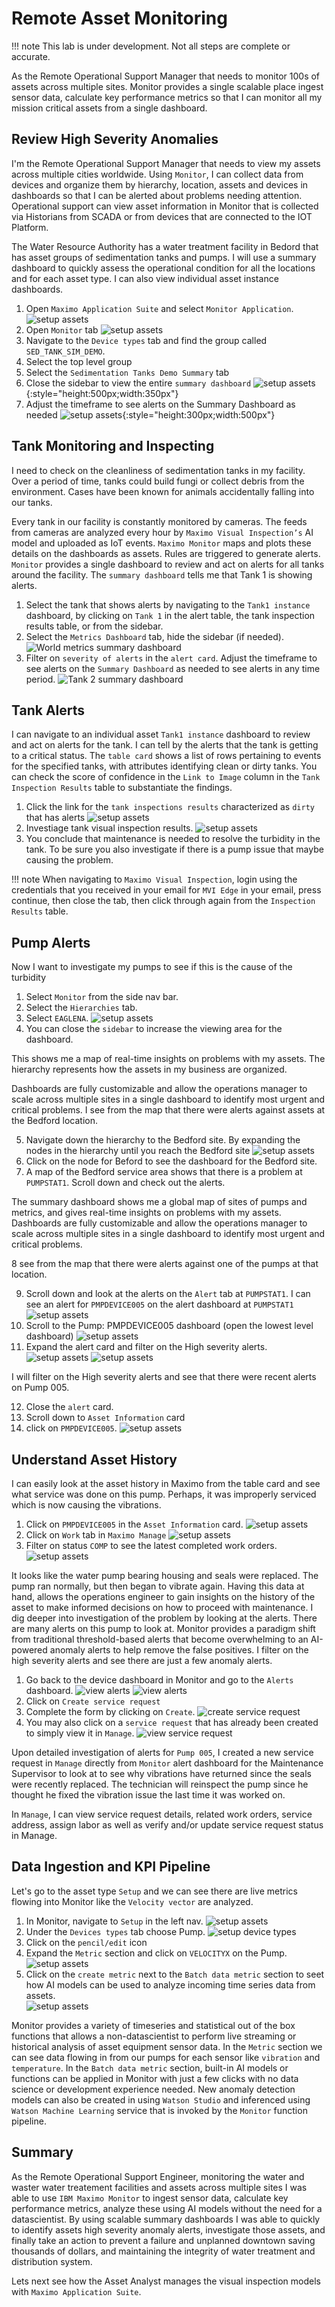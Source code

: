# Remote Asset Monitoring

!!! note
    This lab is under development.  Not all steps are complete or accurate.

As the Remote Operational Support Manager that needs to monitor 100s of assets across multiple sites.  Monitor provides a single scalable place ingest sensor data, calculate key performance metrics so that I can monitor all my mission critical assets from a single dashboard.

## Review High Severity Anomalies

I'm the Remote Operational Support Manager that needs to view my assets across multiple cities worldwide.  Using `Monitor`, I can collect data from devices and organize them by hierarchy, location, assets and devices in dashboards so that I can be alerted about problems needing attention.  Operational support can view asset information in Monitor that is collected via Historians from SCADA or from devices that are connected to the IOT Platform.

The Water Resource Authority has a water treatment facility in Bedord that has asset groups of sedimentation tanks and pumps.  I will use a summary dashboard to quickly assess the operational condition for all the locations and for each asset type.  I can also view individual asset instance dashboards.

1. Open `Maximo Application Suite` and select `Monitor Application`. 
![setup assets](img/MM01.png)
2. Open `Monitor` tab
![setup assets](img/MM02.png)
3. Navigate to the `Device types` tab and find the group called `SED_TANK_SIM_DEMO`.
2. Select the top level group
3. Select the `Sedimentation Tanks Demo Summary` tab
4. Close the sidebar to view the entire `summary dashboard`
![setup assets](img/MM03.png){:style="height:500px;width:350px"}
5. Adjust the timeframe to see alerts on the Summary Dashboard as needed
![setup assets](img/MM04.png){:style="height:300px;width:500px"}


## Tank Monitoring and Inspecting

I need to check on the cleanliness of sedimentation tanks in my facility. Over a period of time, tanks could build fungi or collect debris from the environment.  Cases have been known for animals accidentally falling into our tanks.

Every tank in our facility is constantly monitored by cameras. The feeds from cameras are analyzed every hour by `Maximo Visual Inspection’s` AI model and uploaded as IoT events. `Maximo Monitor` maps and plots these details on the dashboards as assets. Rules are triggered to generate alerts.  `Monitor` provides a single dashboard to review and act on alerts for all tanks around the facility.  The `summary dashboard` tells me that Tank 1 is showing alerts. 

1. Select the tank that shows alerts by navigating to the `Tank1 instance` dashboard, by clicking on `Tank 1` in the alert table, the tank inspection results table, or from the sidebar.
2. Select the `Metrics Dashboard` tab, hide the sidebar (if needed).
![World metrics summary dashboard](img/MM05.png)
3. Filter on `severity of alerts` in the `alert card`.   Adjust the timeframe to see alerts on the `Summary Dashboard` as needed to see alerts in any time period.
![Tank 2 summary dashboard](img/MM06.png)

## Tank Alerts

I can navigate to an individual asset `Tank1 instance` dashboard to review and act on alerts for the tank.  I can tell by the alerts that the tank is getting to a critical status.  The `table card` shows a list of rows pertaining to events for the specified tanks, with attributes identifying clean or dirty tanks.  You can check the score of confidence in the `Link to Image` column in the `Tank Inspection Results` table to substantiate the findings.

1. Click the link for the `tank inspections results` characterized as `dirty` that has alerts
![setup assets](img/MM07.png)
2. Investiage tank visual inspection results.
![setup assets](img/MM08.png)
3. You conclude that maintenance is needed to resolve the turbidity in the tank.  To be sure you also investigate if there is a pump issue that maybe causing the problem.

!!! note
    When navigating to `Maximo Visual Inspection`, login using the credentials that you received in your email for `MVI Edge` in your email, press continue, then close the tab, then click through again from the `Inspection Results` table.


## Pump Alerts

Now I want to investigate my pumps to see if this is the cause of the turbidity<br> 

1. Select `Monitor` from the side nav bar.
2. Select the `Hierarchies` tab.
3. Select `EAGLENA`.
![setup assets](img/Monitor001.png) 
4. You can close the `sidebar` to increase the viewing area for the dashboard. 

This shows me a map of real-time insights on problems with my assets.  The hierarchy represents how the assets in my business are organized.

Dashboards are fully customizable and allow the operations manager to scale across multiple sites in a single dashboard to identify most urgent and critical problems.  I see from the map that there were alerts against assets at the Bedford location. 

5. Navigate down the hierarchy to the Bedford site. By expanding the nodes in the hierarchy until you reach the Bedford site
![setup assets](img/Monitor002.png) 
6. Click on the node for Beford to see the dashboard for the Bedford site.
7. A map of the Bedford service area shows that there is a problem at `PUMPSTAT1`.   Scroll down and check out the alerts.

The summary dashboard shows me a global map of sites of pumps and metrics, and gives real-time insights on problems with my assets.  Dashboards are fully customizable and allow the operations manager to scale across multiple sites in a single dashboard to identify most urgent and critical problems.

8 see from the map that there were alerts against one of the pumps at that location.

9. Scroll down and look at the alerts on the `Alert` tab at `PUMPSTAT1`. I can see an alert for `PMPDEVICE005` on the alert dashboard at `PUMPSTAT1`
![setup assets](img/Monitor003.png)
10. Scroll to the Pump:  PMPDEVICE005 dashboard (open the lowest level dashboard)
![setup assets](img/Monitor0041.png)
11. Expand the alert card and filter on the High severity alerts.
![setup assets](img/Monitor005.png)
![setup assets](img/Monitor0051.png)


I will filter on the High severity alerts and see that there were recent alerts on Pump 005.

12. Close the `alert` card.
13. Scroll down to `Asset Information` card
14. click on `PMPDEVICE005`.
![setup assets](img/Monitor006.png)

## Understand Asset History

I can easily look at the asset history in Maximo from the table card and see what service was done on this pump.  Perhaps, it was improperly serviced which is now causing the vibrations.
1. Click on `PMPDEVICE005` in the `Asset Information` card.
![setup assets](img/Monitor007.png)
2. Click on `Work` tab in `Maximo Manage`
![setup assets](img/Monitor0071.png)
3. Filter on status `COMP` to see the latest completed work orders.
![setup assets](img/Monitor0072.png)

It looks like the water pump bearing housing and seals were replaced. The pump ran normally, but then began to vibrate again. Having this data at hand, allows the operations engineer to gain insights on the history of the asset to make informed decisions on how to proceed with maintenance.  I dig deeper into investigation of the problem by looking at the alerts.  There are many alerts on this pump to look at.  Monitor provides a paradigm shift from traditional threshold-based alerts that become overwhelming to an AI-powered anomaly alerts to help remove the false positives.  I filter on the high severity alerts and see there are just a few anomaly alerts.

1. Go back to the device dashboard in Monitor and go to the `Alerts` dashboard.
![view alerts](img/Monitor0073.png)
![view alerts](img/Monitor0074.png)
2. Click on `Create service request`
3. Complete the form by clicking on `Create`.
![create service request](img/Monitor008.png)
4. You may also click on a `service request` that has already been created to simply view it in `Manage`.
![view service request](img/Monitor0081.png)

Upon detailed investigation of alerts for `Pump 005`, I created a new service request in `Manage` directly from `Monitor` alert dashboard for the Maintenance Supervisor to look at to see why vibrations have returned since the seals were recently replaced. The technician will reinspect the pump since he thought he fixed the vibration issue the last time it was worked on.

In `Manage`, I can view service request details, related work orders, service address, assign labor as well as verify and/or update service request status in Manage.

## Data Ingestion and KPI Pipeline

Let's go to the asset type `Setup` and we can see there are live metrics flowing into Monitor like the `Velocity vector` are analyzed.

1. In Monitor, navigate to `Setup` in the left nav.
![setup assets](img/Monitor009.png)
2. Under the `Devices types` tab choose Pump.
![setup device types](img/Monitor0091.png)
3. Click on the `pencil/edit` icon
4. Expand the `Metric` section and click on `VELOCITYX` on the Pump.
![setup assets](img/Monitor010.png)
5. Click on the `create metric` next to the `Batch data metric` section to seet how AI models can be used to analyze incoming time series data from assets.  
![setup assets](img/Monitor0101.png)

Monitor provides a variety of timeseries and statistical out of the box functions that allows a non-datascientist to perform live streaming or historical analysis of asset equipment sensor data.  In the `Metric` section we can see data flowing in from our pumps for each sensor like `vibration` and `temperature`.  In the `Batch data metric` section, built-in AI models or functions can be applied in Monitor with just a few clicks with no data science or development experience needed.  New anomaly detection models can also be created in using `Watson Studio` and inferenced using `Watson Machine Learning` service that is invoked by the `Monitor` function pipeline.


## Summary
<a name="summary"></a>

As the Remote Operational Support Engineer, monitoring the water and waster water treatement facilities and assets across multiple sites I was able to use `IBM Maximo Monitor` to ingest sensor data,  calculate key performance metrics, analyze these using AI models without the need for a datascientist.  By using scalable summary dashboards I was able to quickly to identify assets high severity anomaly alerts, investigate those assets, and finally take an action to prevent a failure and unplanned downtown saving thousands of dollars, and maintaining the integrity of water treatment and distribution system.


Lets next see how the Asset Analyst manages the visual inspection models with `Maximo Application Suite`.


